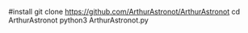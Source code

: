 #install
git clone https://github.com/ArthurAstronot/ArthurAstronot
cd ArthurAstronot
python3 ArthurAstronot.py
